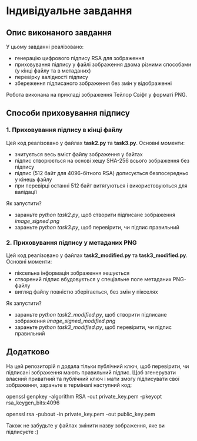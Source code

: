 # Індивідуальне завдання

## Опис виконаного завдання

У цьому завданні реалізовано:
- генерацію цифрового підпису RSA для зображення
- приховування підпису у файлі зображення двома різними способами (у кінці файлу та в метаданих)
- перевірку валідності підпису
- збереження підписаного зображення без змін у відображенні

Робота виконана на прикладі зображення Тейлор Свіфт у форматі PNG.

## Способи приховування підпису

### 1. Приховування підпису в кінці файлу

Цей код реалізовано у файлах **task2.py** та **task3.py**. Основні моменти:
- зчитується весь вміст файлу зображення у байтах
- підпис створюється на основі хешу SHA-256 всього зображення без підпису
- підпис (512 байт для 4096-бітного RSA) дописується безпосередньо у кінець файлу
- при перевірці останні 512 байт витягуються і використовуються для валідації

Як запустити?
- зараньте *python task2.py*, щоб створити підписане зображення *image_signed.png*
- зараньте *python task3.py*, щоб перевірити, чи підпис правильний


### 2. Приховування підпису у метаданих PNG

Цей код реалізовано у файлах **task2_modified.py** та **task3_modified.py**. Основні моменти:
- піксельна інформація зображення хешується
- створений підпис вбудовується у спеціальне поле метаданих PNG-файлу
- вигляд файлу повністю зберігається, без змін у пікселях

Як запустити?
- зараньте *python task2_modified.py*, щоб створити підписане зображення *image_signed_modified.png*
- зараньте *python task3_modified.py*, щоб перевірити, чи підпис правильний

## Додатково

На цей репозиторій я додала тільки публічний ключ, щоб перевірити, чи підписані зображення мають правильний підпис. Щоб згенерувати власний приватний та публічний ключ і мати змогу підписувати свої зображення, зараньте в терміналі наступний код:

openssl genpkey -algorithm RSA -out private_key.pem -pkeyopt rsa_keygen_bits:4096

openssl rsa -pubout -in private_key.pem -out public_key.pem

Також не забудьте у файлах змінити назву зображення, яке ви підписуєте :)

